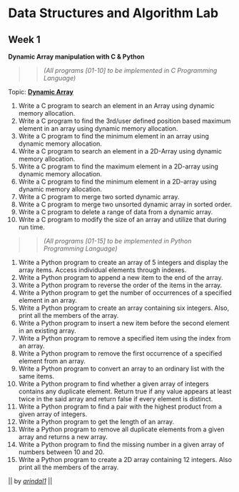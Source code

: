# Data Structures and Algorithm Lab
## Week 1

**Dynamic Array manipulation with C & Python**


>> *(All programs [01-10] to be implemented in C Programming Language)*

Topic: [**Dynamic Array**](https://en.wikipedia.org/wiki/Dynamic_array#:~:text=In%20computer%20science%2C%20a%20dynamic,many%20modern%20mainstream%20programming%20languages.)

1. Write a C program to search an element in an Array using dynamic memory allocation.
2. Write a C program to find the 3rd/user defined position based maximum element in an array using dynamic memory allocation.
3. Write a C program to find the minimum element in an array using dynamic memory allocation.
4. Write a C program to search an element in a 2D-Array using dynamic memory allocation.
5. Write a C program to find the maximum element in a 2D-array using dynamic memory allocation.
6. Write a C program to find the minimum element in a 2D-array using dynamic memory allocation.
7. Write a C program to merge two sorted dynamic array.
8. Write a C program to merge two unsorted dynamic array in sorted order.
9. Write a C program to delete a range of data from a dynamic array.
10. Write a C program to modify the size of an array and utilize that during run time.


>> *(All programs [01-15] to be implemented in Python Programming Language)*

1. Write a Python program to create an array of 5 integers and display the array items. Access individual elements through indexes.
2. Write a Python program to append a new item to the end of the array.
3. Write a Python program to reverse the order of the items in the array.
4. Write a Python program to get the number of occurrences of a specified element in an array.
5. Write a Python program to create an array containing six integers. Also, print all the members of the array.
6. Write a Python program to insert a new item before the second element in an existing array.
7. Write a Python program to remove a specified item using the index from an array.
8. Write a Python program to remove the first occurrence of a specified element from an array.
9. Write a Python program to convert an array to an ordinary list with the same items. 
10. Write a Python program to find whether a given array of integers contains any duplicate element.
    Return true if any value appears at least twice in the said array and return false if every element is distinct.
11. Write a Python program to find a pair with the highest product from a given array of integers.
12. Write a Python program to get the length of an array.
13. Write a Python program to remove all duplicate elements from a given array and returns a new array.
14. Write a Python program to find the missing number in a given array of numbers between 10 and 20.
15. Write a Python program to create a 2D array containing 12 integers. Also print all the members of the array.


|| by [*arindal1*](https://github.com/arindal1) ||
